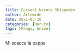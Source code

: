 ```yaml
---
title: Episodi Naruto Shippuden
author: Artemide
date: 2021-03-10
categories: [Naruto]
tags: [Manga, Anime]
---
```

Mi scacca la pappa
